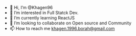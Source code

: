 - 👋 Hi, I’m @Khagen96
- 👀 I’m interested in Full Statck Dev.
- 🌱 I’m currently learning ReactJS
- 💞️ I’m looking to collaborate on Open source and Community
- 📫 How to reach me khagen.1996.borah@gmail.com 

<!---
Khagen96/Khagen96 is a ✨ special ✨ repository because its `README.md` (this file) appears on your GitHub profile.
You can click the Preview link to take a look at your changes.
--->
